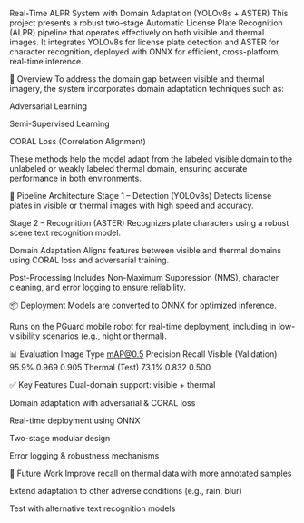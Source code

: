 Real-Time ALPR System with Domain Adaptation (YOLOv8s + ASTER)
This project presents a robust two-stage Automatic License Plate Recognition (ALPR) pipeline that operates effectively on both visible and thermal images. It integrates YOLOv8s for license plate detection and ASTER for character recognition, deployed with ONNX for efficient, cross-platform, real-time inference.

🚀 Overview
To address the domain gap between visible and thermal imagery, the system incorporates domain adaptation techniques such as:

Adversarial Learning

Semi-Supervised Learning

CORAL Loss (Correlation Alignment)

These methods help the model adapt from the labeled visible domain to the unlabeled or weakly labeled thermal domain, ensuring accurate performance in both environments.

🧠 Pipeline Architecture
Stage 1 – Detection (YOLOv8s)
Detects license plates in visible or thermal images with high speed and accuracy.

Stage 2 – Recognition (ASTER)
Recognizes plate characters using a robust scene text recognition model.

Domain Adaptation
Aligns features between visible and thermal domains using CORAL loss and adversarial training.

Post-Processing
Includes Non-Maximum Suppression (NMS), character cleaning, and error logging to ensure reliability.

📦 Deployment
Models are converted to ONNX for optimized inference.

Runs on the PGuard mobile robot for real-time deployment, including in low-visibility scenarios (e.g., night or thermal).

📊 Evaluation
Image Type	mAP@0.5	Precision	Recall
Visible (Validation)	95.9%	0.969	0.905
Thermal (Test)	73.1%	0.832	0.500

✅ Key Features
Dual-domain support: visible + thermal

Domain adaptation with adversarial & CORAL loss

Real-time deployment using ONNX

Two-stage modular design

Error logging & robustness mechanisms

📁 Future Work
Improve recall on thermal data with more annotated samples

Extend adaptation to other adverse conditions (e.g., rain, blur)

Test with alternative text recognition models
